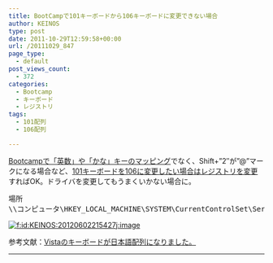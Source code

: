 ```yaml
---
title: BootCampで101キーボードから106キーボードに変更できない場合
author: KEINOS
type: post
date: 2011-10-29T12:59:58+00:00
url: /20111029_847
page_type:
  - default
post_views_count:
  - 372
categories:
  - Bootcamp
  - キーボード
  - レジストリ
tags:
  - 101配列
  - 106配列

---
```

<div class="section">
  <p>
    <a href="https://blog.keinos.com/20111029_846" target="_blank">Bootcampで「英数」や「かな」キーのマッピング</a>でなく、Shift+&#8221;2&#8243;が&#8221;@&#8221;マークになる場合など、<a href="http://hidelafoglia.livejournal.com/25114.html" target="_blank">101キーボードを106に変更したい場合はレジストリを変更</a>すればOK。ドライバを変更してもうまくいかない場合に。
  </p>
  
  <pre>
場所
\\コンピュータ\HKEY_LOCAL_MACHINE\SYSTEM\CurrentControlSet\Services\i8042prt\Parameters
</pre>
  
  <p>
    <a href="http://f.hatena.ne.jp/KEINOS/20120602215427" class="hatena-fotolife" target="_blank"><img src="http://cdn-ak.f.st-hatena.com/images/fotolife/K/KEINOS/20120602/20120602215427.jpg" alt="f:id:KEINOS:20120602215427j:image" title="f:id:KEINOS:20120602215427j:image" class="hatena-fotolife" /></a>
  </p>
  
  <p>
    参考文献：<a href="http://hidelafoglia.livejournal.com/25114.html" target="_blank">Vistaのキーボードが日本語配列になりました。</a>
  </p>
  
  <hr />
</div>